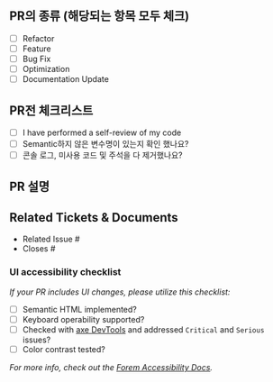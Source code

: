 ## PR의 종류 (해당되는 항목 모두 체크)

- [ ] Refactor
- [ ] Feature
- [ ] Bug Fix
- [ ] Optimization
- [ ] Documentation Update

## PR전 체크리스트

- [ ] I have performed a self-review of my code
- [ ] Semantic하지 않은 변수명이 있는지 확인 했나요?
- [ ] 콘솔 로그, 미사용 코드 및 주석을 다 제거했나요?

## PR 설명

## Related Tickets & Documents

<!--
For pull requests that relate or close an issue, please include them
below.  We like to follow [Github's guidance on linking issues to pull requests](https://docs.github.com/en/issues/tracking-your-work-with-issues/linking-a-pull-request-to-an-issue).

For example having the text: "closes #1234" would connect the current pull
request to issue 1234.  And when we merge the pull request, Github will
automatically close the issue.
-->

- Related Issue #
- Closes #

### UI accessibility checklist

_If your PR includes UI changes, please utilize this checklist:_

- [ ] Semantic HTML implemented?
- [ ] Keyboard operability supported?
- [ ] Checked with [axe DevTools](https://www.deque.com/axe/) and addressed `Critical` and `Serious` issues?
- [ ] Color contrast tested?

_For more info, check out the
[Forem Accessibility Docs](https://developers.forem.com/frontend/accessibility)._
